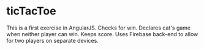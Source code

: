 ticTacToe
=========
This is a first exercise in AngularJS. Checks for win. Declares cat's game when neither player can win. Keeps score. Uses Firebase back-end to allow for two players on separate devices.